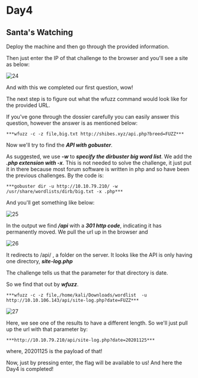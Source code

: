 # Day4

## Santa's Watching

Deploy the machine and then go through the provided information.

Then just enter the IP of that challenge to the browser and you'll see a site as below:

![24](https://user-images.githubusercontent.com/83836972/121534180-9d311000-ca1e-11eb-9a88-6ada646b49f0.PNG)

And with this we completed our first question, wow!

The next step is to figure out what the wfuzz command would look like for the provided URL.

If you've gone through the dossier carefully you can easily answer this question, however the answer is as mentioned below:

`***wfuzz -c -z file,big.txt http://shibes.xyz/api.php?breed=FUZZ***`

Now we'll try to find the ***API with gobuster***. 

As suggested, we use ***-w*** to ***specify the dirbuster big word list***. We add the ***.php extension with -x***. This is not needed to solve the challenge, it just put it in there because most forum software is written in php and so have been the previous challenges. By the code is:

`***gobuster dir -u http://10.10.79.210/ -w /usr/share/wordlists/dirb/big.txt -x .php***`

And you'll get something like below:

![25](https://user-images.githubusercontent.com/83836972/121534200-a326f100-ca1e-11eb-98e9-8483edd575d0.PNG)

In the output we find ***/api*** with a ***301 http code***, indicating it has permanently moved. We pull the url up in the browser and

![26](https://user-images.githubusercontent.com/83836972/121534222-a7530e80-ca1e-11eb-93ae-0eb52e7d0226.PNG)

It redirects to /api/ , a folder on the server. It looks like the API is only having one directory, ***site-log.php***

The challenge tells us that the parameter for that directory is date. 

So we find that out by ***wfuzz***.

`***wfuzz -c -z file,/home/kali/Downloads/wordlist  -u http://10.10.106.143/api/site-log.php?date=FUZZ***`

![27](https://user-images.githubusercontent.com/83836972/121534239-ad48ef80-ca1e-11eb-85be-c9238cf7c9d1.PNG)

Here, we see one of the results to have a different length. So we'll just pull up the url with that parameter by:

`***http://10.10.79.210/api/site-log.php?date=20201125***`

where, 20201125 is the payload of that!

Now, just by pressing enter, the flag will be available to us! And here the Day4 is completed! 
